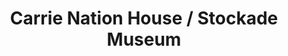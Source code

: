 ---
layout: repo
title: "Carrie Nation House / Stockade Museum"
id: 25655
permalink: repos/25655/
---